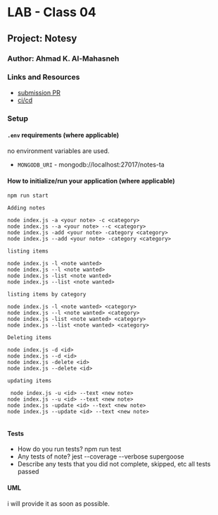 # LAB - Class 04

## Project: Notesy

### Author: Ahmad K. Al-Mahasneh

### Links and Resources

- [submission PR](https://github.com/ahmadShakespeare/notesy/pull/1)
- [ci/cd](https://github.com/ahmadShakespeare/notesy/actions/runs/117954733)

### Setup

#### `.env` requirements (where applicable)

 no environment variables are used.

- `MONGODB_URI` - mongodb://localhost:27017/notes-ta

#### How to initialize/run your application (where applicable)

 `npm run start`
 
 ```
 Adding notes

 node index.js -a <your note> -c <category>
 node index.js --a <your note> --c <category>
 node index.js -add <your note> -category <category>
 node index.js --add <your note> -category <category>

 listing items

 node index.js -l <note wanted>
 node index.js --l <note wanted>
 node index.js -list <note wanted> 
 node index.js --list <note wanted>

 listing items by category

 node index.js -l <note wanted> <category>
 node index.js --l <note wanted> <category>
 node index.js -list <note wanted> <category>
 node index.js --list <note wanted> <category>

 Deleting items

 node index.js -d <id>
 node index.js --d <id>
 node index.js -delete <id> 
 node index.js --delete <id>

updating items

  node index.js -u <id> --text <new note>
 node index.js --u <id> --text <new note>
 node index.js -update <id> --text <new note>
 node index.js --update <id> --text <new note>
 

 ```

#### Tests

- How do you run tests?
 npm run test
- Any tests of note?
 jest --coverage --verbose supergoose
- Describe any tests that you did not complete, skipped, etc
 all tests passed

#### UML

i will provide it as soon as possible.